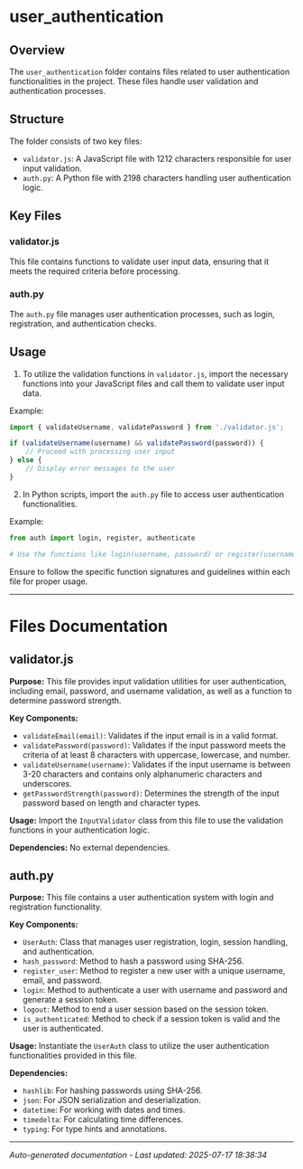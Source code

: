 # user_authentication

## Overview
The `user_authentication` folder contains files related to user authentication functionalities in the project. These files handle user validation and authentication processes.

## Structure
The folder consists of two key files:
- `validator.js`: A JavaScript file with 1212 characters responsible for user input validation.
- `auth.py`: A Python file with 2198 characters handling user authentication logic.

## Key Files
### validator.js
This file contains functions to validate user input data, ensuring that it meets the required criteria before processing.

### auth.py
The `auth.py` file manages user authentication processes, such as login, registration, and authentication checks.

## Usage
1. To utilize the validation functions in `validator.js`, import the necessary functions into your JavaScript files and call them to validate user input data.

Example:
```javascript
import { validateUsername, validatePassword } from './validator.js';

if (validateUsername(username) && validatePassword(password)) {
    // Proceed with processing user input
} else {
    // Display error messages to the user
}
```

2. In Python scripts, import the `auth.py` file to access user authentication functionalities.

Example:
```python
from auth import login, register, authenticate

# Use the functions like login(username, password) or register(username, password) as needed
```

Ensure to follow the specific function signatures and guidelines within each file for proper usage.

---

# Files Documentation

## validator.js

**Purpose:** This file provides input validation utilities for user authentication, including email, password, and username validation, as well as a function to determine password strength.

**Key Components:**
- `validateEmail(email)`: Validates if the input email is in a valid format.
- `validatePassword(password)`: Validates if the input password meets the criteria of at least 8 characters with uppercase, lowercase, and number.
- `validateUsername(username)`: Validates if the input username is between 3-20 characters and contains only alphanumeric characters and underscores.
- `getPasswordStrength(password)`: Determines the strength of the input password based on length and character types.

**Usage:** Import the `InputValidator` class from this file to use the validation functions in your authentication logic.

**Dependencies:** No external dependencies.

## auth.py

**Purpose:** This file contains a user authentication system with login and registration functionality.

**Key Components:**
- `UserAuth`: Class that manages user registration, login, session handling, and authentication.
- `hash_password`: Method to hash a password using SHA-256.
- `register_user`: Method to register a new user with a unique username, email, and password.
- `login`: Method to authenticate a user with username and password and generate a session token.
- `logout`: Method to end a user session based on the session token.
- `is_authenticated`: Method to check if a session token is valid and the user is authenticated.

**Usage:** Instantiate the `UserAuth` class to utilize the user authentication functionalities provided in this file.

**Dependencies:**
- `hashlib`: For hashing passwords using SHA-256.
- `json`: For JSON serialization and deserialization.
- `datetime`: For working with dates and times.
- `timedelta`: For calculating time differences.
- `typing`: For type hints and annotations.

---
*Auto-generated documentation - Last updated: 2025-07-17 18:38:34*
